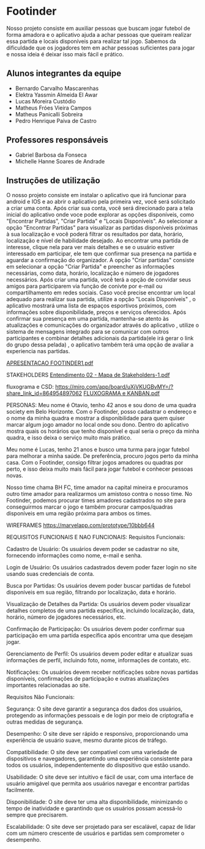 # Footinder 

Nosso projeto consiste em auxiliar pessoas que buscam jogar futebol de forma amadora e o aplicativo ajuda a achar pessoas que queiram realizar essa partida e locais disponíveis para realizar tal jogo. Sabemos da dificuldade que os jogadores tem em achar pessoas suficientes para jogar e nossa ideia é deixar isso mais fácil e prático. 

## Alunos integrantes da equipe

* Bernardo Carvalho Mascarenhas
* Elektra Yassmin Almeida El Awar
* Lucas Moreira Custódio
* Matheus Fróes Vieira Campos
* Matheus Panicalli Sobreira
* Pedro Henrique Paiva de Castro

## Professores responsáveis

* Gabriel Barbosa da Fonseca
* Michelle Hanne Soares de Andrade

## Instruções de utilização

O nosso projeto consiste em instalar o aplicativo que irá funcionar para android e IOS e ao abrir o aplicativo pela primeira vez, você será solicitado a criar uma conta. Após criar sua conta, você será direcionado para a tela inicial do aplicativo onde voce pode
explorar as opções disponíveis, como "Encontrar Partidas", "Criar Partida" e "Locais Disponíveis". Ao selecionar a opção "Encontrar Partidas" para visualizar as partidas disponíveis próximas à sua localização e você poderá filtrar os resultados por data, horário, localização e nível de habilidade desejado. Ao encontrar uma partida de interesse, clique nela para ver mais detalhes e
se o usuário estiver interessado em participar, ele tem que confirmar sua presença na partida e aguardar a confirmação do organizador.
A opção "Criar partidas" consiste em selecionar a opção "Criar Partida" e preencher as informações necessárias, como data, horário, localização e número de jogadores necessários. Após criar uma partida, você terá a opção de convidar seus amigos para participarem via função de conivte por e-mail ou compartilhamento em redes sociais. Caso você precise encontrar um local adequado para realizar sua partida, utilize a opção "Locais Disponíveis" , o aplicativo mostrará uma lista de espaços esportivos próximos, com informações sobre disponibilidade, preços e serviços oferecidos. Após confirmar sua presença em uma partida, mantenha-se atento às atualizações e comunicações do organizador através do aplicativo , utilize o sistema de mensagens integrado para se comunicar com outros participantes e combinar detalhes adicionais da partida(ele irá gerar o link do grupo dessa pelada) , o aplicativo também terá uma opção de avaliar a experiencia nas partidas.

[APRESENTACAO FOOTINDER1.pdf](https://github.com/ICEI-PUC-Minas-PPLES-TI/plf-es-2024-1-ti1-0385200-footinder/files/14973063/APRESENTACAO.FOOTINDER1.pdf)

STAKEHOLDERS
[Entendimento 02 - Mapa de Stakeholders-1.pdf](https://github.com/ICEI-PUC-Minas-PPLES-TI/plf-es-2024-1-ti1-0385200-footinder/files/14973064/Entendimento.02.-.Mapa.de.Stakeholders-1.pdf)

fluxograma e CSD:
https://miro.com/app/board/uXjVKUGBvMY=/?share_link_id=864954897062
[FLUXOGRAMA e KANBAN.pdf](https://github.com/ICEI-PUC-Minas-PPLES-TI/plf-es-2024-1-ti1-0385200-footinder/files/14973088/FLUXOGRAMA.e.KANBAN.pdf)


PERSONAS:
Meu nome é Otavio, tenho 42 anos e sou dono de uma quadra society em Belo Horizonte. Com o Footinder, posso cadastrar o endereço e o nome da minha quadra e mostrar a disponibilidade para quem quiser marcar algum jogo amador no local onde sou dono. Dentro do aplicativo mostra quais os horários que tenho disponível e qual seria o preço da minha quadra, e isso deixa o serviço muito mais prático. 


Meu nome é Lucas, tenho 21 anos e busco uma turma para jogar futebol para melhorar a minha saúde. De preferência, procuro jogos perto da minha casa. Com o Footinder, consigo filtrar jogos amadores ou quadras por perto, e isso deixa muito mais fácil para jogar futebol e conhecer pessoas novas. 


Nosso time chama BH FC, time amador na capital mineira e procuramos outro time amador para realizarmos um amistoso contra o nosso time. No Footinder, podemos procurar times amadores cadastrados no site para conseguirmos marcar o jogo e também procurar campos/quadras disponíveis em uma região próxima para ambos os times.

WIREFRAMES 
https://marvelapp.com/prototype/10bbb644

REQUISITOS FUNCIONAIS E NAO FUNCIONAIS:
Requisitos Funcionais:

Cadastro de Usuário: Os usuários devem poder se cadastrar no site, fornecendo informações como nome, e-mail e senha.

Login de Usuário: Os usuários cadastrados devem poder fazer login no site usando suas credenciais de conta.

Busca por Partidas: Os usuários devem poder buscar partidas de futebol disponíveis em sua região, filtrando por localização, data e horário.

Visualização de Detalhes da Partida: Os usuários devem poder visualizar detalhes completos de uma partida específica, incluindo localização, data, horário, número de jogadores necessários, etc.

Confirmação de Participação: Os usuários devem poder confirmar sua participação em uma partida específica após encontrar uma que desejam jogar.

Gerenciamento de Perfil: Os usuários devem poder editar e atualizar suas informações de perfil, incluindo foto, nome, informações de contato, etc.

Notificações: Os usuários devem receber notificações sobre novas partidas disponíveis, confirmações de participação e outras atualizações importantes relacionadas ao site.

Requisitos Não Funcionais:

Segurança: O site deve garantir a segurança dos dados dos usuários, protegendo as informações pessoais e de login por meio de criptografia e outras medidas de segurança.

Desempenho: O site deve ser rápido e responsivo, proporcionando uma experiência de usuário suave, mesmo durante picos de tráfego.

Compatibilidade: O site deve ser compatível com uma variedade de dispositivos e navegadores, garantindo uma experiência consistente para todos os usuários, independentemente do dispositivo que estão usando.

Usabilidade: O site deve ser intuitivo e fácil de usar, com uma interface de usuário amigável que permita aos usuários navegar e encontrar partidas facilmente.

Disponibilidade: O site deve ter uma alta disponibilidade, minimizando o tempo de inatividade e garantindo que os usuários possam acessá-lo sempre que precisarem.

Escalabilidade: O site deve ser projetado para ser escalável, capaz de lidar com um número crescente de usuários e partidas sem comprometer o desempenho.






